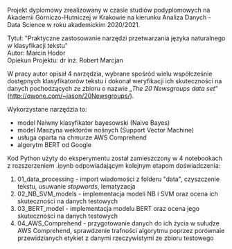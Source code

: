 Projekt dyplomowy zrealizowany w czasie studiów podyplomowych na Akademii Górniczo-Hutniczej w Krakowie na kierunku Analiza Danych - Data Science w roku akademickim 2020/2021.

Tytuł: "Praktyczne zastosowanie narzędzi przetwarzania języka naturalnego w klasyfikacji tekstu"<br>
Autor: Marcin Hodor<br>
Opiekun Projektu: dr inż. Robert Marcjan

W pracy autor opisał 4 narzędzia, wybrane spośród wielu współcześnie dostępnych klasyfikatorów tekstu i dokonał weryfikacji ich skuteczności na danych pochodzących ze zbioru o nazwie „*The 20 Newsgroups data set*” (http://qwone.com/~jason/20Newsgroups/).

Wykorzystane narzędzia to:
- model Naiwny klasyfikator bayesowski (Naive Bayes)
- model Maszyna wektorów nośnych (Support Vector Machine)
- usługa oparta na chmurze AWS Comprehend
- algorytm BERT od Google

Kod Python użyty do eksperymentu został zamieszczony w 4 notebookach z rozszerzeniem .ipynb odpowiadającym kolejnym etapom doświadczenia:

1. 01_data_processing - import wiadomości z folderu "data", czyszczenie tekstu, usuwanie *stopwords*, lematyzacja
1. 02_NB_SVM_models - implementacja modeli NB i SVM oraz ocena ich skuteczności na danych testowych
1. 03_BERT_model - implementacja modelu BERT oraz ocena jego skuteczności na danych testowych
1. 04_AWS_Comprehend - przygotowanie danych do ich życia w sułudze AWS Comprehend, sprawdzenie trafności algorytmu poprzez porównaie przewidzianych etykiet z danymi rzeczywistymi ze zbioru testowego